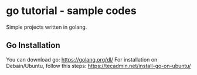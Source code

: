 # go tutorial - sample codes

Simple projects written in golang. 


## Go Installation 

You can download go: https://golang.org/dl/
For installation on Debain/Ubuntu, follow this steps: https://tecadmin.net/install-go-on-ubuntu/



